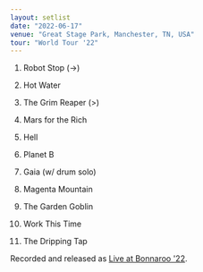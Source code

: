 ```yaml
---
layout: setlist
date: "2022-06-17"
venue: "Great Stage Park, Manchester, TN, USA"
tour: "World Tour '22"
---
```



 1. Robot Stop 
    (->)

 2. Hot Water

 3. The Grim Reaper 
    (>)

 4. Mars for the Rich

 5. Hell

 6. Planet B

 7. Gaia
    (w/ drum solo)

 8. Magenta Mountain

 9. The Garden Goblin

10. Work This Time

11. The Dripping Tap

Recorded and released as [Live at Bonnaroo '22](/releases/live-at-bonnaroo-2022).
